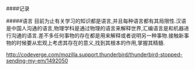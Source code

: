 ####记录

#####语言
目前为止有关学习的知识都是语言,并且每种语言都有其局限性.汉语是中国人沟通的语言,物理学科是通过物理的语言来解释世界,汇编语言是和机器进行沟通的语言.差不多任何事物的存在都是用来解释或者说明另一种事物.接触新事物的时候要从宏观上考虑其存在的意义,找到其根本的作用,掌握其精髓.

http://codeverge.com/mozilla.support.thunderbird/thunderbird-stopped-sending-my-em/1492050